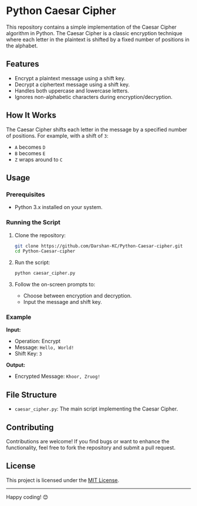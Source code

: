 # Python Caesar Cipher

This repository contains a simple implementation of the Caesar Cipher algorithm in Python. The Caesar Cipher is a classic encryption technique where each letter in the plaintext is shifted by a fixed number of positions in the alphabet.

## Features

- Encrypt a plaintext message using a shift key.
- Decrypt a ciphertext message using a shift key.
- Handles both uppercase and lowercase letters.
- Ignores non-alphabetic characters during encryption/decryption.

## How It Works

The Caesar Cipher shifts each letter in the message by a specified number of positions. For example, with a shift of `3`:
- `A` becomes `D`
- `B` becomes `E`
- `Z` wraps around to `C`

## Usage

### Prerequisites

- Python 3.x installed on your system.

### Running the Script

1. Clone the repository:
    ```bash
    git clone https://github.com/Darshan-KC/Python-Caesar-cipher.git
    cd Python-Caesar-cipher
    ```

2. Run the script:
    ```bash
    python caesar_cipher.py
    ```

3. Follow the on-screen prompts to:
    - Choose between encryption and decryption.
    - Input the message and shift key.

### Example

**Input:**
- Operation: Encrypt
- Message: `Hello, World!`
- Shift Key: `3`

**Output:**
- Encrypted Message: `Khoor, Zruog!`

## File Structure

- `caesar_cipher.py`: The main script implementing the Caesar Cipher.

## Contributing

Contributions are welcome! If you find bugs or want to enhance the functionality, feel free to fork the repository and submit a pull request.

## License

This project is licensed under the [MIT License](LICENSE).

---

Happy coding! 😊
